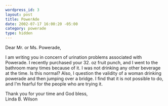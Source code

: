 ```yaml
--- 
wordpress_id: 3
layout: post
title: PowerAde
date: 2002-07-17 16:00:20 -05:00
category: powerade
type: hidden
---
```

Dear Mr. or Ms. Powerade,

I am writing you in concern of urination problems associated with Powerade. I recently purchased your 32. oz fruit punch, and I went to the bathroom many times because of it. I was not drinking any other beverage at the time. Is this normal? Also, I question the validity of a woman drinking powerade and then jumping over a bridge. I find that it is not possible to do, and I'm fearful for the people who are trying it.

Thank you for your time and God bless,  
Linda B. Wilson
